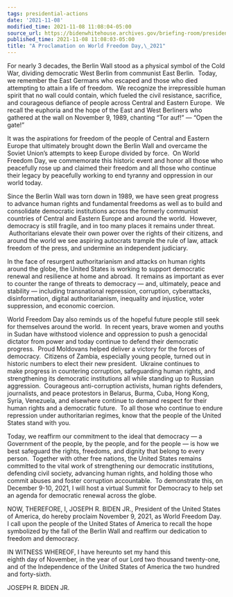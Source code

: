 ```yaml
---
tags: presidential-actions
date: '2021-11-08'
modified_time: 2021-11-08 11:08:04-05:00
source_url: https://bidenwhitehouse.archives.gov/briefing-room/presidential-actions/2021/11/08/a-proclamation-on-world-freedom-day-2021/
published_time: 2021-11-08 11:08:03-05:00
title: "A Proclamation on World Freedom Day,\_2021"
---
```

 
For nearly 3 decades, the Berlin Wall stood as a physical symbol of the
Cold War, dividing democratic West Berlin from communist East Berlin. 
Today, we remember the East Germans who escaped and those who died
attempting to attain a life of freedom.  We recognize the irrepressible
human spirit that no wall could contain, which fueled the civil
resistance, sacrifice, and courageous defiance of people across Central
and Eastern Europe.  We recall the euphoria and the hope of the East and
West Berliners who gathered at the wall on November 9, 1989, chanting
“Tor auf!” — “Open the gate!”

It was the aspirations for freedom of the people of Central and Eastern
Europe that ultimately brought down the Berlin Wall and overcame the
Soviet Union’s attempts to keep Europe divided by force.  On World
Freedom Day, we commemorate this historic event and honor all those who
peacefully rose up and claimed their freedom and all those who continue
their legacy by peacefully working to end tyranny and oppression in our
world today.

Since the Berlin Wall was torn down in 1989, we have seen great progress
to advance human rights and fundamental freedoms as well as to build and
consolidate democratic institutions across the formerly communist
countries of Central and Eastern Europe and around the world.  However,
democracy is still fragile, and in too many places it remains under
threat.  Authoritarians elevate their own power over the rights of their
citizens, and around the world we see aspiring autocrats trample the
rule of law, attack freedom of the press, and undermine an independent
judiciary. 

In the face of resurgent authoritarianism and attacks on human rights
around the globe, the United States is working to support democratic
renewal and resilience at home and abroad.  It remains as important as
ever to counter the range of threats to democracy — and, ultimately,
peace and stability — including transnational repression, corruption,
cyberattacks, disinformation, digital authoritarianism, inequality and
injustice, voter suppression, and economic coercion. 

World Freedom Day also reminds us of the hopeful future people still
seek for themselves around the world.  In recent years, brave women and
youths in Sudan have withstood violence and oppression to push a
genocidal dictator from power and today continue to defend their
democratic progress.  Proud Moldovans helped deliver a victory for the
forces of democracy.  Citizens of Zambia, especially young people,
turned out in historic numbers to elect their new president.  Ukraine
continues to make progress in countering corruption, safeguarding human
rights, and strengthening its democratic institutions all while standing
up to Russian aggression.  Courageous anti-corruption activists, human
rights defenders, journalists, and peace protestors in Belarus, Burma,
Cuba, Hong Kong, Syria, Venezuela, and elsewhere continue to demand
respect for their human rights and a democratic future.  To all those
who continue to endure repression under authoritarian regimes, know that
the people of the United States stand with you.

Today, we reaffirm our commitment to the ideal that democracy — a
Government of the people, by the people, and for the people — is how we
best safeguard the rights, freedoms, and dignity that belong to every
person.  Together with other free nations, the United States remains
committed to the vital work of strengthening our democratic
institutions, defending civil society, advancing human rights, and
holding those who commit abuses and foster corruption accountable.  To
demonstrate this, on December 9-10, 2021, I will host a virtual Summit
for Democracy to help set an agenda for democratic renewal across the
globe. 

NOW, THEREFORE, I, JOSEPH R. BIDEN JR., President of the United States
of America, do hereby proclaim November 9, 2021, as World Freedom Day. 
I call upon the people of the United States of America to recall the
hope symbolized by the fall of the Berlin Wall and reaffirm our
dedication to freedom and democracy.

IN WITNESS WHEREOF, I have hereunto set my hand this  
eighth day of November, in the year of our Lord two thousand twenty-one,
and of the Independence of the United States of America the two hundred
and forty-sixth.

JOSEPH R. BIDEN JR. 
